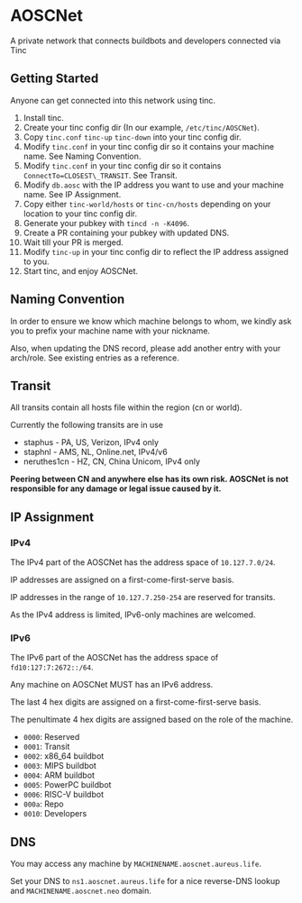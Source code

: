 # AOSCNet
A private network that connects buildbots and developers connected via Tinc

## Getting Started

Anyone can get connected into this network using tinc.

1. Install tinc.
1. Create your tinc config dir (In our example, `/etc/tinc/AOSCNet`).
1. Copy `tinc.conf` `tinc-up` `tinc-down` into your tinc config dir.
1. Modify `tinc.conf` in your tinc config dir so it contains your machine name. See Naming Convention.
1. Modify `tinc.conf` in your tinc config dir so it contains `ConnectTo=CLOSEST\_TRANSIT`. See Transit.
1. Modify `db.aosc` with the IP address you want to use and your machine name. See IP Assignment.
1. Copy either `tinc-world/hosts` or `tinc-cn/hosts` depending on your location to your tinc config dir.
1. Generate your pubkey with `tincd -n -K4096`.
1. Create a PR containing your pubkey with updated DNS.
1. Wait till your PR is merged.
1. Modify `tinc-up` in your tinc config dir to reflect the IP address assigned to you.
1. Start tinc, and enjoy AOSCNet.

## Naming Convention

In order to ensure we know which machine belongs to whom,
we kindly ask you to prefix your machine name with your nickname.

Also, when updating the DNS record, please add another entry with your arch/role.
See existing entries as a reference.

## Transit
All transits contain all hosts file within the region (cn or world).

Currently the following transits are in use

* staphus - PA, US, Verizon, IPv4 only
* staphnl - AMS, NL, Online.net, IPv4/v6
* neruthes1cn - HZ, CN, China Unicom, IPv4 only

**Peering between CN and anywhere else has its own risk. AOSCNet is not responsible for any damage or legal issue caused by it.**

## IP Assignment

### IPv4
The IPv4 part of the AOSCNet has the address space of `10.127.7.0/24`.

IP addresses are assigned on a first-come-first-serve basis.

IP addresses in the range of `10.127.7.250-254` are reserved for transits.

As the IPv4 address is limited, IPv6-only machines are welcomed.

### IPv6
The IPv6 part of the AOSCNet has the address space of `fd10:127:7:2672::/64`.

Any machine on AOSCNet MUST has an IPv6 address.

The last 4 hex digits are assigned on a first-come-first-serve basis.

The penultimate 4 hex digits are assigned based on the role of the machine.

* `0000`: Reserved
* `0001`: Transit
* `0002`: x86\_64 buildbot
* `0003`: MIPS buildbot
* `0004`: ARM buildbot
* `0005`: PowerPC buildbot
* `0006`: RISC-V buildbot
* `000a`: Repo
* `0010`: Developers

## DNS

You may access any machine by `MACHINENAME.aoscnet.aureus.life`.

Set your DNS to `ns1.aoscnet.aureus.life` for a nice reverse-DNS lookup and `MACHINENAME.aoscnet.neo` domain.
